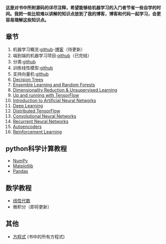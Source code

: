 #### 这是对书中所附源码的详尽注释，希望能够给机器学习的入门者节省一些自学的时间。我把一些比较难以讲解的知识点放到了我的博客，博客和代码一起学习，会更容易理解这些知识点。
## 章节
1. 机器学习概览:[github](01_the_machine_learning_landscape.ipynb)-[博客]()（待更新）
2. 端到端的机器学习项目:[github](02_end_to_end_machine_learning_project.ipynb)（已完结）
3. 分类:[github](03_classification.ipynb)
4. 训练线性模型:[github](04_training_linear_models.ipynb)
5. 支持向量机:[github](05_support_vector_machines.ipynb)
6. [Decision Trees](06_decision_trees.ipynb)
7. [Ensemble Learning and Random Forests](07_ensemble_learning_and_random_forests.ipynb)
8. [Dimensionality Reduction & Unsupervised Learning](08_dimensionality_reduction.ipynb)
9. [Up and running with TensorFlow](09_up_and_running_with_tensorflow.ipynb)
10. [Introduction to Artificial Neural Networks](10_introduction_to_artificial_neural_networks.ipynb)
11. [Deep Learning](11_deep_learning.ipynb)
12. [Distributed TensorFlow](12_distributed_tensorflow.ipynb)
13. [Convolutional Neural Networks](13_convolutional_neural_networks.ipynb)
14. [Recurrent Neural Networks](14_recurrent_neural_networks.ipynb)
15. [Autoencoders](15_autoencoders.ipynb)
16. [Reinforcement Learning](16_reinforcement_learning.ipynb)

## python科学计算教程
* [NumPy](tools_numpy.ipynb)
* [Matplotlib](tools_matplotlib.ipynb)
* [Pandas](tools_pandas.ipynb)

## 数学教程
* [线性代数](math_linear_algebra.ipynb)
* 微积分（即将更新）

## 其他
* [方程式](book_equations.ipynb) (书中的所有方程式)
